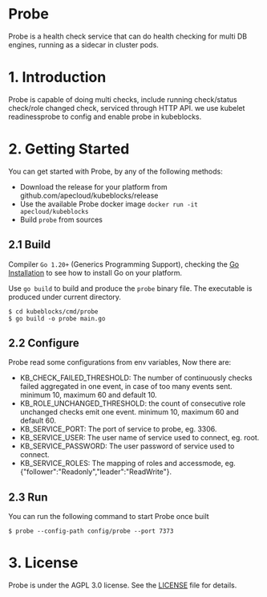 <h1>Probe</h1>

Probe is a health check service that can do health checking for multi DB engines, running as a sidecar in cluster pods.


# 1. Introduction

Probe is capable of doing multi checks, include running check/status check/role changed check, serviced through HTTP API. we use kubelet readinessprobe to config and enable probe in kubeblocks.


# 2. Getting Started

You can get started with Probe, by any of the following methods:
* Download the release for your platform from github.com/apecloud/kubeblocks/release
* Use the available Probe docker image `docker run -it apecloud/kubeblocks`
* Build `probe` from sources

## 2.1 Build

Compiler `Go 1.20+` (Generics Programming Support), checking the [Go Installation](https://go.dev/doc/install) to see how to install Go on your platform.

Use `go build` to build and produce the `probe` binary file. The executable is produced under current directory.

```shell
$ cd kubeblocks/cmd/probe
$ go build -o probe main.go
```
## 2.2 Configure

Probe read some configurations from env variables, Now there are:
* KB_CHECK_FAILED_THRESHOLD: The number of continuously checks failed aggregated in one event, in case of too many events sent. minimum 10, maximum 60 and default 10.
* KB_ROLE_UNCHANGED_THRESHOLD: the count of consecutive role unchanged checks emit one event. minimum 10, maximum 60 and default 60.
* KB_SERVICE_PORT: The port of service to probe, eg. 3306.
* KB_SERVICE_USER: The user name of service used to connect, eg. root.
* KB_SERVICE_PASSWORD: The user password of service used to connect.
* KB_SERVICE_ROLES: The mapping of roles and accessmode, eg. {"follower":"Readonly","leader":"ReadWrite"}.

## 2.3 Run

You can run the following command to start Probe once built

```shell
$ probe --config-path config/probe --port 7373
```


# 3. License

Probe is under the AGPL 3.0 license. See the [LICENSE](../LICENSE) file for details.
